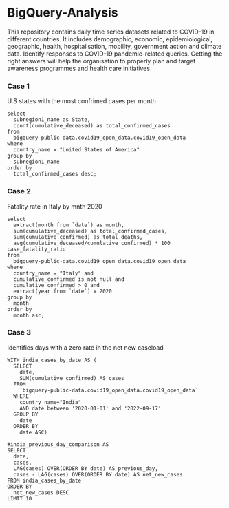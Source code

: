 # BigQuery-Analysis
This repository contains daily time series datasets related to COVID-19 in different countries. It includes demographic, economic, epidemiological, geographic, health, hospitalisation, mobility, government action and climate data.
Identify responses to COVID-19 pandemic-related queries. Getting the right answers will help the organisation to properly plan and target awareness programmes and health care initiatives.

### Case 1

U.S states with the most confrimed cases per month

```
select
  subregion1_name as State,
  count(cumulative_deceased) as total_confirmed_cases
from
  bigquery-public-data.covid19_open_data.covid19_open_data
where
  country_name = "United States of America"
group by
  subregion1_name
order by
  total_confirmed_cases desc;
```

### Case 2 

Fatality rate in Italy by mnth 2020

```
select
  extract(month from `date`) as month,
  sum(cumulative_deceased) as total_confirmed_cases,
  sum(cumulative_confirmed) as total_deaths,
  avg(cumulative_deceased/cumulative_confirmed) * 100 case_fatality_ratio
from
  bigquery-public-data.covid19_open_data.covid19_open_data
where
  country_name = "Italy" and
  cumulative_confirmed is not null and
  cumulative_confirmed > 0 and
  extract(year from `date`) = 2020
group by
  month
order by
  month asc;
```

### Case 3

Identifies days with a zero rate in the net new caseload

```
WITH india_cases_by_date AS (
  SELECT
    date,
    SUM(cumulative_confirmed) AS cases
  FROM
    `bigquery-public-data.covid19_open_data.covid19_open_data`
  WHERE
    country_name="India"
    AND date between '2020-01-01' and '2022-09-17'
  GROUP BY
    date
  ORDER BY
    date ASC)

#india_previous_day_comparison AS
SELECT
  date,
  cases,
  LAG(cases) OVER(ORDER BY date) AS previous_day,
  cases - LAG(cases) OVER(ORDER BY date) AS net_new_cases
FROM india_cases_by_date
ORDER BY
  net_new_cases DESC
LIMIT 10
```
